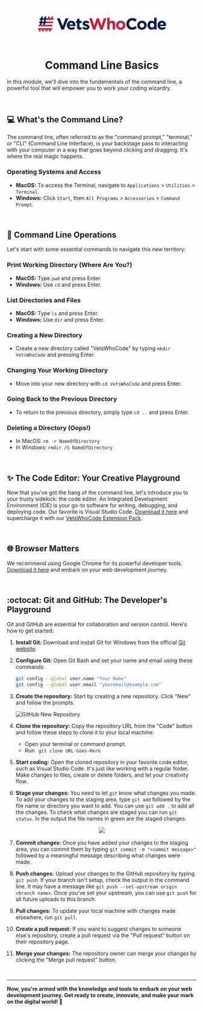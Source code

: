 <div align="center">
  <a href="https://vetswhocode.io">
    <img src="../img/vwc-logo.png" alt="Vets Who Code" width="400px" />
  </a>
</div>

<h1 align="center">Command Line Basics</h1>

In this module, we'll dive into the fundamentals of the command line, a powerful tool that will empower you to work your coding wizardry.

&emsp;
## :computer: What's the Command Line?

The command line, often referred to as the "command prompt," "terminal," or "CLI" (Command Line Interface), is your backstage pass to interacting with your computer in a way that goes beyond clicking and dragging. It's where the real magic happens.

### Operating Systems and Access

- **MacOS:** To access the Terminal, navigate to `Applications` > `Utilities` > `Terminal`.
- **Windows:** Click `Start`, then `All Programs` > `Accessories` > `Command Prompt`.

&emsp;
## :page_with_curl: Command Line Operations

Let's start with some essential commands to navigate this new territory:

### Print Working Directory (Where Are You?)

- **MacOS:** Type `pwd` and press Enter.
- **Windows:** Use `cd` and press Enter.

### List Directories and Files

- **MacOS:** Type `ls` and press Enter.
- **Windows:** Use `dir` and press Enter.

### Creating a New Directory

- Create a new directory called "VetsWhoCode" by typing `mkdir VetsWhoCode` and pressing Enter.

### Changing Your Working Directory

- Move into your new directory with `cd VetsWhoCode` and press Enter.

### Going Back to the Previous Directory

- To return to the previous directory, simply type `cd ..` and press Enter.

### Deleting a Directory (Oops!)

- In MacOS: `rm -r NameOfDirectory`
- In Windows: `rmdir /S NameOfDirectory`

&emsp;
## :sparkles: The Code Editor: Your Creative Playground

Now that you've got the hang of the command line, let's introduce you to your trusty sidekick: the code editor. An Integrated Development Environment (IDE) is your go-to software for writing, debugging, and deploying code. Our favorite is Visual Studio Code. [Download it here](https://code.visualstudio.com/) and supercharge it with our [VetsWhoCode Extension Pack](https://marketplace.visualstudio.com/items?itemName=VetsWhoCode.vetswhocode-extension-pack).

&emsp;
## :globe_with_meridians: Browser Matters

We recommend using Google Chrome for its powerful developer tools. [Download it here](https://www.google.com/chrome/) and embark on your web development journey.

&emsp;
## :octocat: Git and GitHub: The Developer's Playground

Git and GitHub are essential for collaboration and version control. Here's how to get started:

1. **Install Git:** Download and install Git for Windows from the official [Git website](https://git-scm.com/).

2. **Configure Git:** Open Git Bash and set your name and email using these commands:

   ```bash
   git config --global user.name "Your Name"
   git config --global user.email "youremail@example.com"
   ```

3. **Create the repository:** Start by creating a new repository. Click "New" and follow the prompts.

   ![GitHub New Repository](https://user-images.githubusercontent.com/24581531/218554688-7d3594a4-eb28-41f2-8683-8426d2783480.png)

4. **Clone the repository:** Copy the repository URL from the "Code" button and follow these steps to clone it to your local machine:

    - Open your terminal or command prompt.
    - Run &ensp;`git clone URL-Goes-Here`

5. **Start coding:** Open the cloned repository in your favorite code editor, such as Visual Studio Code. It's just like working with a regular folder. Make changes to files, create or delete folders, and let your creativity flow.

6. **Stage your changes:** You need to let `git` know what changes you made. To add your changes to the staging area, type `git add` followed by the file name or directory you want to add. You can use `git add .` to add all the changes. To check what changes are staged you can run `git status`. In the output the file names in green are the staged changes.

<div align="center"><img src="https://user-images.githubusercontent.com/24581531/218550920-6430e103-d36d-472a-b6a2-c8445d72b338.png" /></div>

7. **Commit changes:** Once you have added your changes to the staging area, you can commit them by typing `git commit -m "<commit message>"` followed by a meaningful message describing what changes were made.

8. **Push changes:** Upload your changes to the GitHub repository by typing `git push`. If your branch isn't setup, check the output in the command line. It may have a message like `git push --set-upstream origin <branch name>`. Once you've set your upstream, you can use `git push` for all future uploads to this branch.

9. **Pull changes:** To update your local machine with changes made elsewhere, run `git pull`.

10. **Create a pull request:** If you want to suggest changes to someone else's repository, create a pull request via the "Pull request" button on their repository page.

11. **Merge your changes:** The repository owner can merge your changes by clicking the "Merge pull request" button.


&emsp;
<hr />

**Now, you're armed with the knowledge and tools to embark on your web development journey. Get ready to create, innovate, and make your mark on the digital world! 🚀**
